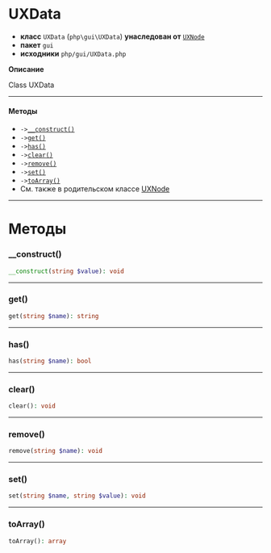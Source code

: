 # UXData

- **класс** `UXData` (`php\gui\UXData`) **унаследован от** [`UXNode`](https://github.com/jphp-group/jphp-gui-ext/blob/master/jphp-gui-ext/api-docs/classes/php/gui/UXNode.ru.md)
- **пакет** `gui`
- **исходники** `php/gui/UXData.php`

**Описание**

Class UXData

---

#### Методы

- `->`[`__construct()`](#method-__construct)
- `->`[`get()`](#method-get)
- `->`[`has()`](#method-has)
- `->`[`clear()`](#method-clear)
- `->`[`remove()`](#method-remove)
- `->`[`set()`](#method-set)
- `->`[`toArray()`](#method-toarray)
- См. также в родительском классе [UXNode](https://github.com/jphp-group/jphp-gui-ext/blob/master/jphp-gui-ext/api-docs/classes/php/gui/UXNode.ru.md)

---
# Методы

<a name="method-__construct"></a>

### __construct()
```php
__construct(string $value): void
```

---

<a name="method-get"></a>

### get()
```php
get(string $name): string
```

---

<a name="method-has"></a>

### has()
```php
has(string $name): bool
```

---

<a name="method-clear"></a>

### clear()
```php
clear(): void
```

---

<a name="method-remove"></a>

### remove()
```php
remove(string $name): void
```

---

<a name="method-set"></a>

### set()
```php
set(string $name, string $value): void
```

---

<a name="method-toarray"></a>

### toArray()
```php
toArray(): array
```